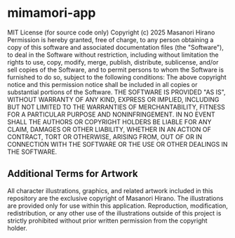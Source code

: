 # mimamori-app

MIT License (for source code only)
Copyright (c) 2025 Masanori Hirano
Permission is hereby granted, free of charge, to any person obtaining a copy
of this software and associated documentation files (the "Software"), to deal
in the Software without restriction, including without limitation the rights
to use, copy, modify, merge, publish, distribute, sublicense, and/or sell
copies of the Software, and to permit persons to whom the Software is
furnished to do so, subject to the following conditions:
The above copyright notice and this permission notice shall be included in all
copies or substantial portions of the Software.
THE SOFTWARE IS PROVIDED "AS IS", WITHOUT WARRANTY OF ANY KIND, EXPRESS OR
IMPLIED, INCLUDING BUT NOT LIMITED TO THE WARRANTIES OF MERCHANTABILITY,
FITNESS FOR A PARTICULAR PURPOSE AND NONINFRINGEMENT. IN NO EVENT SHALL THE
AUTHORS OR COPYRIGHT HOLDERS BE LIABLE FOR ANY CLAIM, DAMAGES OR OTHER
LIABILITY, WHETHER IN AN ACTION OF CONTRACT, TORT OR OTHERWISE, ARISING FROM,
OUT OF OR IN CONNECTION WITH THE SOFTWARE OR THE USE OR OTHER DEALINGS IN THE
SOFTWARE.
## Additional Terms for Artwork
All character illustrations, graphics, and related artwork included in this repository
are the exclusive copyright of Masanori Hirano.
The illustrations are provided only for use within this application. 
Reproduction, modification, redistribution, or any other use of the illustrations
  outside of this project is strictly prohibited without prior written permission
  from the copyright holder.